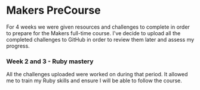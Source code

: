 # Makers PreCourse

For 4 weeks we were given resources and challenges to complete in order to prepare for the Makers full-time course.
I've decide to upload all the completed challenges to GitHub in order to review them later and assess my progress.

### Week 2 and 3 - Ruby mastery
All the challenges uploaded were worked on during that period.
It allowed me to train my Ruby skills and ensure I will be able to follow the course.
